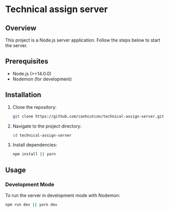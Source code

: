 # Technical assign server

## Overview

This project is a Node.js server application. Follow the steps below to start the server.

## Prerequisites

- Node.js (>=14.0.0)
- Nodemon (for development)

## Installation

1. Clone the repository:

   ```bash
   git clone https://github.com/canhcutcon/technical-assign-server.git
   ```

2. Navigate to the project directory:

   ```bash
   cd technical-assign-server
   ```

3. Install dependencies:

   ```bash
   npm install || yarn
   ```

## Usage

### Development Mode

To run the server in development mode with Nodemon:

```bash
npm run dev || yarn dev
```
